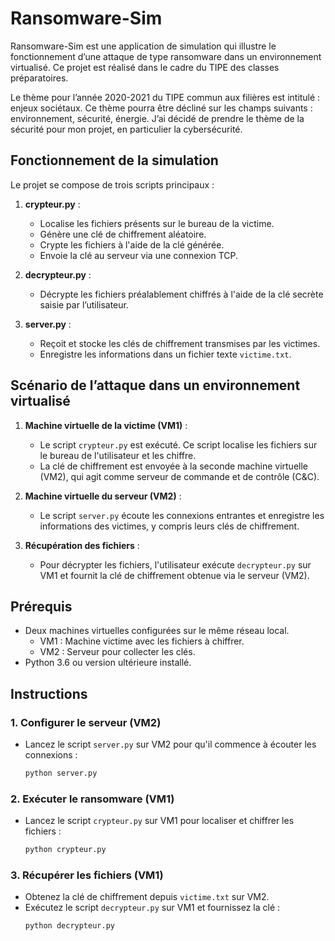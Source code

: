 # Ransomware-Sim

Ransomware-Sim est une application de simulation qui illustre le fonctionnement d’une attaque de type ransomware dans un environnement virtualisé. Ce projet est réalisé dans le cadre du TIPE des classes préparatoires. 

Le thème pour l’année 2020-2021 du TIPE commun aux filières est intitulé : enjeux sociétaux. 
Ce thème pourra être décliné sur les champs suivants : environnement, sécurité, énergie. J’ai décidé de prendre le thème de la sécurité pour mon projet, en particulier la cybersécurité.

## Fonctionnement de la simulation
Le projet se compose de trois scripts principaux :

1. **crypteur.py** :
   - Localise les fichiers présents sur le bureau de la victime.
   - Génère une clé de chiffrement aléatoire.
   - Crypte les fichiers à l'aide de la clé générée.
   - Envoie la clé au serveur via une connexion TCP.

2. **decrypteur.py** :
   - Décrypte les fichiers préalablement chiffrés à l'aide de la clé secrète saisie par l’utilisateur.

3. **server.py** :
   - Reçoit et stocke les clés de chiffrement transmises par les victimes.
   - Enregistre les informations dans un fichier texte `victime.txt`.

## Scénario de l’attaque dans un environnement virtualisé
1. **Machine virtuelle de la victime (VM1)** :
   - Le script `crypteur.py` est exécuté. Ce script localise les fichiers sur le bureau de l'utilisateur et les chiffre.
   - La clé de chiffrement est envoyée à la seconde machine virtuelle (VM2), qui agit comme serveur de commande et de contrôle (C&C).

2. **Machine virtuelle du serveur (VM2)** :
   - Le script `server.py` écoute les connexions entrantes et enregistre les informations des victimes, y compris leurs clés de chiffrement.

3. **Récupération des fichiers** :
   - Pour décrypter les fichiers, l'utilisateur exécute `decrypteur.py` sur VM1 et fournit la clé de chiffrement obtenue via le serveur (VM2).

## Prérequis
- Deux machines virtuelles configurées sur le même réseau local.
  - VM1 : Machine victime avec les fichiers à chiffrer.
  - VM2 : Serveur pour collecter les clés.
- Python 3.6 ou version ultérieure installé.

## Instructions
### 1. Configurer le serveur (VM2)
- Lancez le script `server.py` sur VM2 pour qu'il commence à écouter les connexions :
  ```bash
  python server.py
  ```

### 2. Exécuter le ransomware (VM1)
- Lancez le script `crypteur.py` sur VM1 pour localiser et chiffrer les fichiers :
  ```bash
  python crypteur.py
  ```

### 3. Récupérer les fichiers (VM1)
- Obtenez la clé de chiffrement depuis `victime.txt` sur VM2.
- Exécutez le script `decrypteur.py` sur VM1 et fournissez la clé :
  ```bash
  python decrypteur.py
  ```

